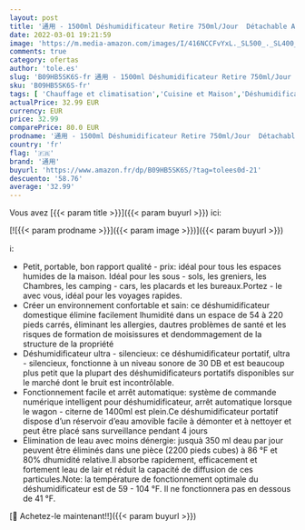 ```yaml
---
layout: post
title: '通用 - 1500ml Déshumidificateur Retire 750ml/Jour  Détachable Absorbeur d Humidité  Arrêt Automatique Silencieux Et Portable'
date: 2022-03-01 19:21:59
image: 'https://m.media-amazon.com/images/I/416NCCFvYxL._SL500_._SL400_.jpg'
comments: true
category: ofertas
author: 'tole.es'
slug: 'B09HB5SK6S-fr 通用 - 1500ml Déshumidificateur Retire 750ml/Jour Détachable...'
sku: 'B09HB5SK6S-fr'
tags: [ 'Chauffage et climatisation','Cuisine et Maison','Déshumidificateurs','通用', ]
actualPrice: 32.99 EUR
currency: EUR
price: 32.99
comparePrice: 80.0 EUR
prodname: '通用 - 1500ml Déshumidificateur Retire 750ml/Jour  Détachable Absorbeur d Humidité  Arrêt Automatique Silencieux Et Portable'
country: 'fr'
flag: '🇫🇷'
brand: '通用'
buyurl: 'https://www.amazon.fr/dp/B09HB5SK6S/?tag=tolees0d-21'
descuento: '58.76'
average: '32.99'
---
```


Vous avez [{{< param title >}}]({{< param buyurl >}}) ici:

[![{{< param prodname >}}]({{< param image >}})]({{< param buyurl >}})

ℹ️:

- Petit, portable, bon rapport qualité - prix: idéal pour tous les espaces humides de la maison. Idéal pour les sous - sols, les greniers, les Chambres, les camping - cars, les placards et les bureaux.Portez - le avec vous, idéal pour les voyages rapides.
- Créer un environnement confortable et sain: ce déshumidificateur domestique élimine facilement lhumidité dans un espace de 54 à 220 pieds carrés, éliminant les allergies, dautres problèmes de santé et les risques de formation de moisissures et dendommagement de la structure de la propriété
- Déshumidificateur ultra - silencieux: ce déshumidificateur portatif, ultra - silencieux, fonctionne à un niveau sonore de 30 DB et est beaucoup plus petit que la plupart des déshumidificateurs portatifs disponibles sur le marché dont le bruit est incontrôlable.
- Fonctionnement facile et arrêt automatique: système de commande numérique intelligent pour déshumidificateur, arrêt automatique lorsque le wagon - citerne de 1400ml est plein.Ce déshumidificateur portatif dispose d’un réservoir d’eau amovible facile à démonter et à nettoyer et peut être placé sans surveillance pendant 4 jours
- Élimination de leau avec moins dénergie: jusquà 350 ml deau par jour peuvent être éliminés dans une pièce (2200 pieds cubes) à 86 °F et 80% dhumidité relative.Il absorbe rapidement, efficacement et fortement leau de lair et réduit la capacité de diffusion de ces particules.Note: la température de fonctionnement optimale du déshumidificateur est de 59 - 104 °F. Il ne fonctionnera pas en dessous de 41 °F.

[🛒 Achetez-le maintenant!!]({{< param buyurl >}})
